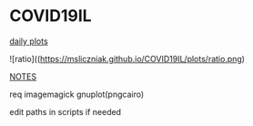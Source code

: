 # COVID19IL

[daily plots](https://msliczniak.github.io/COVID19IL/plots/index.html)

![ratio]((https://msliczniak.github.io/COVID19IL/plots/ratio.png)

[NOTES](NOTES)

req imagemagick gnuplot(pngcairo)

edit paths in scripts if needed

